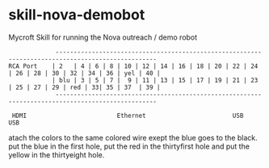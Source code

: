 # skill-nova-demobot
Mycroft Skill for running the Nova outreach / demo robot
```
             --------------------------------------------------------------------------------------------------
RCA Port    | 2   | 4 | 6 | 8 | 10 | 12 | 14 | 16 | 18 | 20 | 22 | 24 | 26 | 28 | 30 | 32 | 34 | 36 | yel | 40 |
            | blu | 3 | 5 | 7 |  9 | 11 | 13 | 15 | 17 | 19 | 21 | 23 | 25 | 27 | 29 | red | 33| 35 | 37  | 39 |
             --------------------------------------------------------------------------------------------------
             
 HDMI                         Ethernet                        USB     USB
```
atach the colors to the same colored wire exept the blue goes to the black. put the blue in the first hole, put the red in the thirtyfirst hole and put the yellow in the thirtyeight hole.
